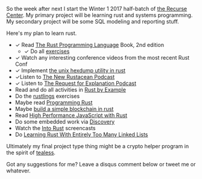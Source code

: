 So the week after next I start the Winter 1 2017 half-batch of [the Recurse Center](https://www.recurse.com/). My primary project will be learning rust and systems programming. My secondary project will be some SQL modeling and reporting stuff.

Here's my plan to learn rust.

- ✓ Read [The Rust Programming Language](https://doc.rust-lang.org/stable/book/second-edition) Book, 2nd edition
  - ✓ Do all [exercises](https://github.com/focusaurus/rust-basics)
- ✓ Watch any interesting conference videos from the most recent Rust Conf
- ✓ Implement [the unix hexdump utility in rust](https://github.com/focusaurus/rust-basics/tree/master/hex_dump)
- ✓Listen to [The New Rustacean Podcast](http://www.newrustacean.com/)
- ✓ Listen to [The Request for Explanation Podcast](https://request-for-explanation.github.io/podcast/)
- Read and do all activities in [Rust by Example](https://rustbyexample.com/custom_types.html) 
- Do the [rustlings](https://github.com/carols10cents/rustlings) exercises
- Maybe read [Programming Rust](https://www.safaribooksonline.com/library/view/programming-rust/9781491927274/titlepage01.html)
- Maybe [build a simple blockchain in rust](https://hackernoon.com/learn-blockchains-by-building-one-117428612f46)
- Read [High Performance JavaScript with Rust](https://github.com/ayasin/rust-talk)
- Do some embedded work via [Discovery](https://japaric.github.io/discovery/)
- Watch the [Into Rust](http://intorust.com/) screencasts
- Do [Learning Rust With Entirely Too Many Linked Lists](http://cglab.ca/~abeinges/blah/too-many-lists/book/)

Ultimately my final project type thing might be a crypto helper program in the spirit of [tealess](https://github.com/elastic/tealess).

Got any suggestions for me? Leave a disqus comment below or tweet me or whatever.
